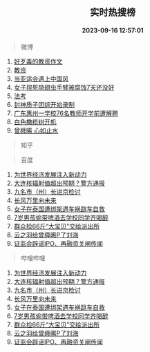 <div align="center"><h2>实时热搜榜</h2><h4>2023-09-16 12:57:01</h4></div>

> 微博  

1. [好歹毒的教资作文](https://s.weibo.com/weibo?q=%E5%A5%BD%E6%AD%B9%E6%AF%92%E7%9A%84%E6%95%99%E8%B5%84%E4%BD%9C%E6%96%87&t=31&band_rank=1&Refer=top)<br />
2. [教资](https://s.weibo.com/weibo?q=%E6%95%99%E8%B5%84&t=31&band_rank=2&Refer=top)<br />
3. [当亚运会遇上中国风](https://s.weibo.com/weibo?q=%23%E5%BD%93%E4%BA%9A%E8%BF%90%E4%BC%9A%E9%81%87%E4%B8%8A%E4%B8%AD%E5%9B%BD%E9%A3%8E%23&t=31&band_rank=3&Refer=top)<br />
4. [女子捏死隐翅虫手臂被腐蚀7天还没好](https://s.weibo.com/weibo?q=%23%E5%A5%B3%E5%AD%90%E6%8D%8F%E6%AD%BB%E9%9A%90%E7%BF%85%E8%99%AB%E6%89%8B%E8%87%82%E8%A2%AB%E8%85%90%E8%9A%807%E5%A4%A9%E8%BF%98%E6%B2%A1%E5%A5%BD%23&t=31&band_rank=4&Refer=top)<br />
5. [法考](https://s.weibo.com/weibo?q=%E6%B3%95%E8%80%83&t=31&band_rank=5&Refer=top)<br />
6. [封神质子团综开始录制](https://s.weibo.com/weibo?q=%23%E5%B0%81%E7%A5%9E%E8%B4%A8%E5%AD%90%E5%9B%A2%E7%BB%BC%E5%BC%80%E5%A7%8B%E5%BD%95%E5%88%B6%23&t=31&band_rank=6&Refer=top)<br />
7. [广东惠州一学校76名教师开学前遭解聘](https://s.weibo.com/weibo?q=%23%E5%B9%BF%E4%B8%9C%E6%83%A0%E5%B7%9E%E4%B8%80%E5%AD%A6%E6%A0%A176%E5%90%8D%E6%95%99%E5%B8%88%E5%BC%80%E5%AD%A6%E5%89%8D%E9%81%AD%E8%A7%A3%E8%81%98%23&t=31&band_rank=7&Refer=top)<br />
8. [白色橄榄树开机](https://s.weibo.com/weibo?q=%E7%99%BD%E8%89%B2%E6%A9%84%E6%A6%84%E6%A0%91%E5%BC%80%E6%9C%BA&t=31&band_rank=8&Refer=top)<br />
9. [曾舜晞 心如止水](https://s.weibo.com/weibo?q=%E6%9B%BE%E8%88%9C%E6%99%9E%20%E5%BF%83%E5%A6%82%E6%AD%A2%E6%B0%B4&t=31&band_rank=9&Refer=top)<br />

> 知乎  


> 百度  

1. [为世界经济发展注入新动力](https://www.baidu.com/s?wd=%E4%B8%BA%E4%B8%96%E7%95%8C%E7%BB%8F%E6%B5%8E%E5%8F%91%E5%B1%95%E6%B3%A8%E5%85%A5%E6%96%B0%E5%8A%A8%E5%8A%9B&sa=fyb_news&rsv_dl=fyb_news)<br />
2. [大连核辐射值超出预期？警方通报](https://www.baidu.com/s?wd=%E5%A4%A7%E8%BF%9E%E6%A0%B8%E8%BE%90%E5%B0%84%E5%80%BC%E8%B6%85%E5%87%BA%E9%A2%84%E6%9C%9F%EF%BC%9F%E8%AD%A6%E6%96%B9%E9%80%9A%E6%8A%A5&sa=fyb_news&rsv_dl=fyb_news)<br />
3. [九名市（州）长进京检讨](https://www.baidu.com/s?wd=%E4%B9%9D%E5%90%8D%E5%B8%82%EF%BC%88%E5%B7%9E%EF%BC%89%E9%95%BF%E8%BF%9B%E4%BA%AC%E6%A3%80%E8%AE%A8&sa=fyb_news&rsv_dl=fyb_news)<br />
4. [长风万里向未来](https://www.baidu.com/s?wd=%E9%95%BF%E9%A3%8E%E4%B8%87%E9%87%8C%E5%90%91%E6%9C%AA%E6%9D%A5&sa=fyb_news&rsv_dl=fyb_news)<br />
5. [女子在泰国遭绑架遇车祸跳车自救](https://www.baidu.com/s?wd=%E5%A5%B3%E5%AD%90%E5%9C%A8%E6%B3%B0%E5%9B%BD%E9%81%AD%E7%BB%91%E6%9E%B6%E9%81%87%E8%BD%A6%E7%A5%B8%E8%B7%B3%E8%BD%A6%E8%87%AA%E6%95%91&sa=fyb_news&rsv_dl=fyb_news)<br />
6. [7岁男孩偷带啤酒去学校同学齐喝醉](https://www.baidu.com/s?wd=7%E5%B2%81%E7%94%B7%E5%AD%A9%E5%81%B7%E5%B8%A6%E5%95%A4%E9%85%92%E5%8E%BB%E5%AD%A6%E6%A0%A1%E5%90%8C%E5%AD%A6%E9%BD%90%E5%96%9D%E9%86%89&sa=fyb_news&rsv_dl=fyb_news)<br />
7. [群众捡66斤“大宝贝”交给派出所](https://www.baidu.com/s?wd=%E7%BE%A4%E4%BC%97%E6%8D%A166%E6%96%A4%E2%80%9C%E5%A4%A7%E5%AE%9D%E8%B4%9D%E2%80%9D%E4%BA%A4%E7%BB%99%E6%B4%BE%E5%87%BA%E6%89%80&sa=fyb_news&rsv_dl=fyb_news)<br />
8. [云之羽给曾舜晞P了刘海](https://www.baidu.com/s?wd=%E4%BA%91%E4%B9%8B%E7%BE%BD%E7%BB%99%E6%9B%BE%E8%88%9C%E6%99%9EP%E4%BA%86%E5%88%98%E6%B5%B7&sa=fyb_news&rsv_dl=fyb_news)<br />
9. [证监会辟谣IPO、再融资关闸传闻](https://www.baidu.com/s?wd=%E8%AF%81%E7%9B%91%E4%BC%9A%E8%BE%9F%E8%B0%A3IPO%E3%80%81%E5%86%8D%E8%9E%8D%E8%B5%84%E5%85%B3%E9%97%B8%E4%BC%A0%E9%97%BB&sa=fyb_news&rsv_dl=fyb_news)<br />

> 哔哩哔哩  

1. [为世界经济发展注入新动力](https://www.baidu.com/s?wd=%E4%B8%BA%E4%B8%96%E7%95%8C%E7%BB%8F%E6%B5%8E%E5%8F%91%E5%B1%95%E6%B3%A8%E5%85%A5%E6%96%B0%E5%8A%A8%E5%8A%9B&sa=fyb_news&rsv_dl=fyb_news)<br />
2. [大连核辐射值超出预期？警方通报](https://www.baidu.com/s?wd=%E5%A4%A7%E8%BF%9E%E6%A0%B8%E8%BE%90%E5%B0%84%E5%80%BC%E8%B6%85%E5%87%BA%E9%A2%84%E6%9C%9F%EF%BC%9F%E8%AD%A6%E6%96%B9%E9%80%9A%E6%8A%A5&sa=fyb_news&rsv_dl=fyb_news)<br />
3. [九名市（州）长进京检讨](https://www.baidu.com/s?wd=%E4%B9%9D%E5%90%8D%E5%B8%82%EF%BC%88%E5%B7%9E%EF%BC%89%E9%95%BF%E8%BF%9B%E4%BA%AC%E6%A3%80%E8%AE%A8&sa=fyb_news&rsv_dl=fyb_news)<br />
4. [长风万里向未来](https://www.baidu.com/s?wd=%E9%95%BF%E9%A3%8E%E4%B8%87%E9%87%8C%E5%90%91%E6%9C%AA%E6%9D%A5&sa=fyb_news&rsv_dl=fyb_news)<br />
5. [女子在泰国遭绑架遇车祸跳车自救](https://www.baidu.com/s?wd=%E5%A5%B3%E5%AD%90%E5%9C%A8%E6%B3%B0%E5%9B%BD%E9%81%AD%E7%BB%91%E6%9E%B6%E9%81%87%E8%BD%A6%E7%A5%B8%E8%B7%B3%E8%BD%A6%E8%87%AA%E6%95%91&sa=fyb_news&rsv_dl=fyb_news)<br />
6. [7岁男孩偷带啤酒去学校同学齐喝醉](https://www.baidu.com/s?wd=7%E5%B2%81%E7%94%B7%E5%AD%A9%E5%81%B7%E5%B8%A6%E5%95%A4%E9%85%92%E5%8E%BB%E5%AD%A6%E6%A0%A1%E5%90%8C%E5%AD%A6%E9%BD%90%E5%96%9D%E9%86%89&sa=fyb_news&rsv_dl=fyb_news)<br />
7. [群众捡66斤“大宝贝”交给派出所](https://www.baidu.com/s?wd=%E7%BE%A4%E4%BC%97%E6%8D%A166%E6%96%A4%E2%80%9C%E5%A4%A7%E5%AE%9D%E8%B4%9D%E2%80%9D%E4%BA%A4%E7%BB%99%E6%B4%BE%E5%87%BA%E6%89%80&sa=fyb_news&rsv_dl=fyb_news)<br />
8. [云之羽给曾舜晞P了刘海](https://www.baidu.com/s?wd=%E4%BA%91%E4%B9%8B%E7%BE%BD%E7%BB%99%E6%9B%BE%E8%88%9C%E6%99%9EP%E4%BA%86%E5%88%98%E6%B5%B7&sa=fyb_news&rsv_dl=fyb_news)<br />
9. [证监会辟谣IPO、再融资关闸传闻](https://www.baidu.com/s?wd=%E8%AF%81%E7%9B%91%E4%BC%9A%E8%BE%9F%E8%B0%A3IPO%E3%80%81%E5%86%8D%E8%9E%8D%E8%B5%84%E5%85%B3%E9%97%B8%E4%BC%A0%E9%97%BB&sa=fyb_news&rsv_dl=fyb_news)<br />
